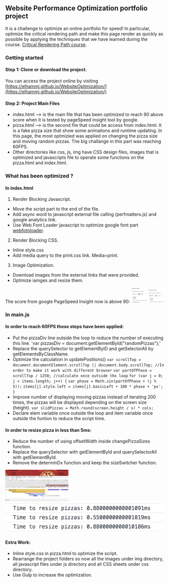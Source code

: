 ## Website Performance Optimization portfolio project

It is a challenge to optimize an online portfolio for speed! In particular, optimize the critical rendering path and make this page render as quickly as possible by applying the techniques that we have learned during the course. [Critical Rendering Path course](https://www.udacity.com/course/ud884).

### Getting started

#### Step 1: Clone or download the project. 

You can access the project online by visiting [https://elhammj.github.io/WebsiteOptimization/](https://elhammj.github.io/WebsiteOptimization/)

#### Step 2: Project Main Files 

* index.html --> is the main file that has been optimized to reach 90 above score when it is tested by pageSpeed insight tool by google. 
* pizza.html --> is the second file that could be access from index.html. It is a fake pizza size that show some animaitons and runtime updating. In this page, the most optmizied was applied on changing the pizza size and moving random pizzas. The big challange in this part was reaching 60FPS. 
* Other directories like css, js, img have CSS design files, images that is optimized and javascripts file to operate some functions on the pizza.html and index.html. 

### What has been optimized ? 

#### In index.html

1. 	Render Blocking Javascript. 
	
* Move the script part to the end of the file. 
* Add async word to javascript external file calling (perfmatters.js) and google analytics link. 
* Use Web Font Loader javascript to optimize google font part [webfotnloader](https://github.com/typekit/webfontloader). 
		
2. Render Blocking CSS. 
	
* Inline style.css
* Add media query to the print.css link. Media=print. 
		
3. Image Optimization. 
	
* Download images from the external links that were provided.
* Optimize iamges and resize them. 

The score from google PageSpeed Insight now is above 90:
<img src="img/githubdesktop.png" style="max-width:50px; max-height:50px;">
<img src="img/githubmobile.png" style="max-width:50px; max-height:50px;">

### In main.js

#### In order to reach 60FPS these steps have been applied:
	
* Put the pizzaDiv line outside the loop to reduce the number of executing this line. 
	'var pizzasDiv = document.getElementById("randomPizzas");' 
* Replace the querySelector to getElementByID and getSelectorAll by getElementsByClassName.
* Optimize the calculation in updatePositions()
	`var scrollTop = document.documentElement.scrollTop || document.body.scrollTop; //In order to make it work with different browser`
	`var partOfPhase = scrollTop / 1250; //calculate once outside the loop`
	`for (var j = 0; j < items.length; j++) {`
		`var phase = Math.sin(partOfPhase + (j % 5));`
    	`items[j].style.left = items[j].basicLeft + 100 * phase + 'px';`
  	`}`
* Improve number of displaying moving pizzas instead of iterating 200 times, the pizzas will be displayed depending on the screen size (height).
		`var slidPizzas = Math.round(screen.height / s) * cols;`
* Declare elem variable once outside the loop and item variable once outside the funtion to reduce the script time. 
	
#### In order to resize pizza in less than 5ms:
	
* Reduce the number of using offsetWidth inside changePizzaSizes function.
* Replace the querySelector with getElementById and querySelectorAll with getElementById.
* Remove the determinDx function and keep the sizeSwitcher function. 

<img src="img/resizeFromTool.png" style="width:200px; height:100px;">
<img src="img/resizeFromConsole.png" style="width:100px height:50px;">


#### Extra Work:
	
* Inline style.css in pizza.html to optimize the script. 
* Rearrange the project folders so now all the images under img directory, all javascript files under js directory and all CSS sheets under css directory. 
* Use Gulp to increase the optimization. 


